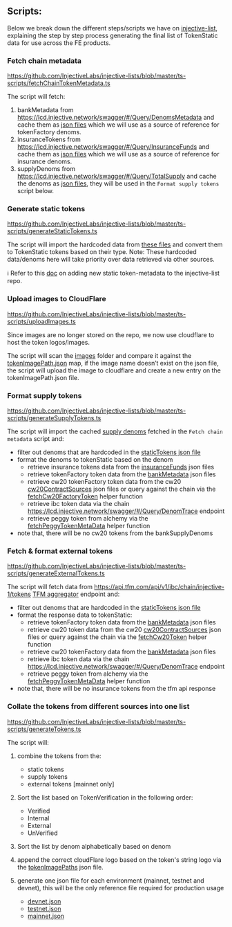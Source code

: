 ## Scripts:

Below we break down the different steps/scripts we have on [injective-list](https://github.com/InjectiveLabs/injective-lists/tree/master/src/ts-scripts), explaining the step by step process generating the final list of TokenStatic data for use across the FE products.

### Fetch chain metadata

https://github.com/InjectiveLabs/injective-lists/blob/master/ts-scripts/fetchChainTokenMetadata.ts

The script will fetch:

1. bankMetadata from https://lcd.injective.network/swagger/#/Query/DenomsMetadata and cache them as [json files](./cache/bankMetadata/) which we will use as a source of reference for tokenFactory denoms.
2. insuranceTokens from https://lcd.injective.network/swagger/#/Query/InsuranceFunds and cache them as [json files](./cache/insuranceFunds/) which we will use as a source of reference for insurance denoms.
3. supplyDenoms from https://lcd.injective.network/swagger/#/Query/TotalSupply and cache the denoms as [json files](./cache/bankSupplyDenoms/), they will be used in the `Format supply tokens` script below.

### Generate static tokens

https://github.com/InjectiveLabs/injective-lists/blob/master/ts-scripts/generateStaticTokens.ts

The script will import the hardcoded data from [these files](./cache/) and convert them to TokenStatic tokens based on their type.
Note: These hardcoded data/denoms here will take priority over data retrieved via other sources.

ℹ️ Refer to this [doc](./../CONTRIBUTING.md) on adding new static token-metadata to the injective-list repo.

### Upload images to CloudFlare

https://github.com/InjectiveLabs/injective-lists/blob/master/ts-scripts/uploadImages.ts

Since images are no longer stored on the repo, we now use cloudflare to host the token logos/images.

The script will scan the [images](./images/) folder and compare it against the [tokenImagePath.json](./data/tokenImagePaths.json) map, if the image name doesn’t exist on the json file, the script will upload the image to cloudflare and create a new entry on the tokenImagePath.json file.

### Format supply tokens

https://github.com/InjectiveLabs/injective-lists/blob/master/ts-scripts/generateSupplyTokens.ts

The script will import the cached [supply denoms](./cache/bankSupplyDenoms/) fetched in the `Fetch chain metadata` script and:

- filter out denoms that are hardcoded in the [staticTokens json file](./data/)
- format the denoms to tokenStatic based on the denom
  - retrieve insurance tokens data from the [insuranceFunds](./../data/insuranceFunds/) json files
  - retrieve tokenFactory token data from the [bankMetadata](./../tokens/bankSupplyTokens/) json files
  - retrieve cw20 tokenFactory token data from the cw20 [cw20ContractSources](./../data/cw20ContractSources/) json files or query against the chain via the [fetchCw20FactoryToken]('./ts-scripts/helper/fetchCw20Metadata.ts') helper function
  - retrieve ibc token data via the chain https://lcd.injective.network/swagger/#/Query/DenomTrace endpoint
  - retrieve peggy token from alchemy via the [fetchPeggyTokenMetaData](./ts-scripts/helper/fetchPeggyTokens.ts) helper function
- note that, there will be no cw20 tokens from the bankSupplyDenoms

### Fetch & format external tokens

https://github.com/InjectiveLabs/injective-lists/blob/master/ts-scripts/generateExternalTokens.ts

The script will fetch data from https://api.tfm.com/api/v1/ibc/chain/injective-1/tokens [TFM aggregator](https://tfm.com/) endpoint and:

- filter out denoms that are hardcoded in the [staticTokens json file](https://github.com/InjectiveLabs/injective-lists/tree/master/tokens/staticTokens)
- format the response data to tokenStatic:
  - retrieve tokenFactory token data from the [bankMetadata](./../tokens/bankSupplyTokens/) json files
  - retrieve cw20 token data from the cw20 [cw20ContractSources](./../data.cw20ContractSources/) json files or query against the chain via the [fetchCw20Token]('./ts-scripts/helper/fetchCw20Metadata.ts') helper function
  - retrieve cw20 tokenFactory data from the [bankMetadata](./../data/cw20ContractSources/) json files
  - retrieve ibc token data via the chain https://lcd.injective.network/swagger/#/Query/DenomTrace endpoint
  - retrieve peggy token from alchemy via the [fetchPeggyTokenMetaData](./ts-scripts/helper/fetchPeggyTokens.ts) helper function
- note that, there will be no insurance tokens from the tfm api response

### Collate the tokens from different sources into one list

https://github.com/InjectiveLabs/injective-lists/blob/master/ts-scripts/generateTokens.ts

The script will:

1. combine the tokens from the:

   - static tokens
   - supply tokens
   - external tokens [mainnet only]

2. Sort the list based on TokenVerification in the following order:
   - Verified
   - Internal
   - External
   - UnVerified
3. Sort the list by denom alphabetically based on denom
4. append the correct cloudFlare logo based on the token's string logo via the [tokenImagePaths](./data/tokenImagePaths.json) json file.
5. generate one json file for each environment (mainnet, testnet and devnet), this will be the only reference file required for production usage
   - [devnet.json](./../json/tokens/devnet.json)
   - [testnet.json](./../json/tokens/testnet.json)
   - [mainnet.json](./../json/tokens/mainnet.json)
